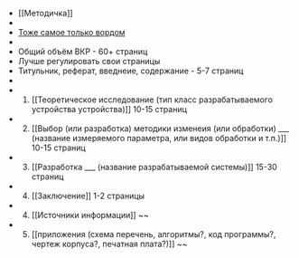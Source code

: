 - [[Методичка]]
-
- [Тоже самое только вордом](https://docs.google.com/document/d/1TTPFvkdmokORthcByouCCN4abKgXnVY24xoW2qqHQk8/edit#heading=h.s4ydd44yrill)
-
- Общий объём ВКР - 60+ страниц
- Лучше регулировать свои страницы
- Титульник, реферат, введнеие, содержание - 5-7 страниц
-
- 1. [[Теоретическое исследование (тип класс разрабатываемого устройства устройства)]] 10-15 страниц
- 2. [[Выбор (или разработка) методики изменеия (или обработки) ___ (название измеряемого параметра, или видов обработки и т.п.)]] 10-15 страниц
- 3. [[Разработка ___ (название разрабатываемой системы)]] 15-30 страниц
- 4. [[Заключение]] 1-2 страницы
- 4. [[Источники информации]] ~~
- 5. [[приложения (схема перечень, алгоритмы?, код программы?, чертеж корпуса?, печатная плата?)]] ~~